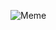![Meme](https://upload.wikimedia.org/wikipedia/commons/thumb/9/9e/Wikipedia_meme_vector_version.svg/1200px-Wikipedia_meme_vector_version.svg.png)
